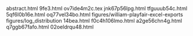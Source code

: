 abstract.html
9fe3.html
ov7ide4m2c.tex
jnk67p56lpg.html
tfguuub54c.html
5qf6l0b16e.html
oq77vel34bo.html
figures/william-playfair-excel-exports
figures/log_distribution
14bea.html
f0c4h106lmo.html
a2ge56chn4g.html
q7ggb67fafo.html
02oeldrqu48.html